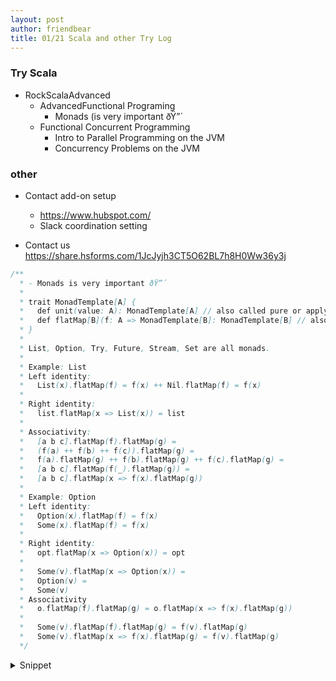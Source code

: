 ```yaml
---
layout: post
author: friendbear
title: 01/21 Scala and other Try Log
---
```


### Try Scala
- RockScalaAdvanced
  + AdvancedFunctional Programing
    + Monads (is very important ðŸ”´
  + Functional Concurrent Programming
    + Intro to Parallel Programming on the JVM
    + Concurrency Problems on the JVM 

### other
- Contact add-on setup
  - <https://www.hubspot.com/>
  - Slack coordination setting
 
- Contact us https://share.hsforms.com/1JcJyjh3CT5O62BL7h8H0Ww36y3j

```scala
/**
  * - Monads is very important ðŸ”´
  *
  * trait MonadTemplate[A] {
  *   def unit(value: A): MonadTemplate[A] // also called pure or apply
  *   def flatMap[B](f: A => MonadTemplate[B]: MonadTemplate[B] // also called bind
  * }
  *
  * List, Option, Try, Future, Stream, Set are all monads.
  *
  * Example: List
  * Left identity:
  *   List(x).flatMap(f) = f(x) ++ Nil.flatMap(f) = f(x)
  *
  * Right identity:
  *   list.flatMap(x => List(x)) = list
  *
  * Associativity:
  *   [a b c].flatMap(f).flatMap(g) =
  *   (f(a) ++ f(b) ++ f(c)).flatMap(g) =
  *   f(a).flatMap(g) ++ f(b).flatMap(g) ++ f(c).flatMap(g) =
  *   [a b c].flatMap(f(_).flatMap(g)) =
  *   [a b c].flatMap(x => f(x).flatMap(g))
  *
  * Example: Option
  * Left identity:
  *   Option(x).flatMap(f) = f(x)
  *   Some(x).flatMap(f) = f(x)
  *
  * Right identity:
  *   opt.flatMap(x => Option(x)) = opt
  *
  *   Some(v).flatMap(x => Option(x)) =
  *   Option(v) =
  *   Some(v)
  * Associativity
  *   o.flatMap(f).flatMap(g) = o.flatMap(x => f(x).flatMap(g))
  *
  *   Some(v).flatMap(f).flatMap(g) = f(v).flatMap(g)
  *   Some(v).flatMap(x => f(x).flatMap(g) = f(v).flatMap(g)
  */
```



<details>
<summary>Snippet</summary>
<pre>
<code>
#!/usr/bin/env amm
@main
def monads(args: String*) = {
  // our own Try monad
  trait Attempt[+A] {
    def flatMap[B](f: A => Attempt[B]): Attempt[B]
  }

  object Attempt {
    def apply[A](a: => A): Attempt[A] = // call by name
      try {
        Success(a)
      } catch {
        case e: Throwable => Fail(e)
      }
  }

  case class Success[+A](value: A) extends Attempt[A] {
    def flatMap[B](f: A => Attempt[B]): Attempt[B] =
      try {
        f(value)
      } catch {
        case e: Throwable => Fail(e)
      }
  }

  case class Fail(e: Throwable) extends Attempt[Nothing] {
    def flatMap[B](f: Nothing => Attempt[B]): Attempt[B] = this
  }

  /*
   * left-identity
   *
   * unit.flatMap(f) = f(x)
   * Attempt(x).flatMap(f) = f(x) // Success case!
   * Success(x).flatMap(f) = f(x) // proved.
   *
   * right-identity
   *
   * attempt.flatMap(unit) = attempt
   * Success(x).flatMap(x => Accept(x)) = Accept(x) = Success(x)
   *
   * Fail(e).flatMap(...) = Fail(e)
   *
   * associativity
   *
   * attempt.flatMap(f).flatMap(g) == attempt.flatMap(x => f(x).flatMap(g))
   * Fail(e).flatMap(f).flatMap(g) = Fail(e)
   * Fail(e).flatMap(x => f(x).flatMap(g)) + Fail(e)
   *
   * Success(v).flatMap(f).flatMap(g) =
   *   f(v).flatMap(g) OR Fail(e)
   *
   * Success(v).flatMap(x => f(x).flatMap(g)) =
   *   f(v).flatMap(g) OR Fail(e)
   */

  val attempt = Attempt {
    throw new RuntimeException("My own monad, yes!")
  }

  println(attempt)

  /*
    EXERCISE:
    1) implement a Lazy[T] monad = computation which will only be executed when it's needed.

    unit/apply
    flatMap
   */
  // 1 - Lazy monad
  class Lazy[+A](value: => A) {
    // call by need
    private lazy val internalValue = value
    def use: A = internalValue
    def flatMap[B](f: (=>A) => Lazy[B]): Lazy[B] = f(internalValue)
  }
  object Lazy {
    def apply[A](value: =>A): Lazy[A] = new Lazy(value)
  }
  val lazyInstance = Lazy {
    println("Today I don't feel like doing anything")
    42
  }

  println(lazyInstance.use)

  val flatMappedInstance = lazyInstance.flatMap(x => Lazy {
    10 * x
  })
  val flatMappedInstance2 = lazyInstance.flatMap(x => Lazy {
    10 * x
  })
  flatMappedInstance.use
  flatMappedInstance2.use
}
</code>

<code>
#!/usr/bin/env amm
@main
def ConcurrencyOnJVM(args: String*) = {
  /**
    * Exercises
    * 1) Construct 50 "inception" threads
    *     Thread1 -> Thread2 -> Thread3 -> ...
    *     println("hello from thread #3)
    *   in REVERSE ORDER
    */
  {
    def inceptionThreads(maxThreads: Int, i: Int = 1): Thread = new Thread(() => {
      if (i < maxThreads) {
        val newThread = inceptionThreads(maxThreads, i + 1)
        newThread.start()
        newThread.join()
      }
      println(s"Hello from thread $i")
    })

    inceptionThreads(50).start()
  }

  /*
   * 2
   */
  var x = 0
  val threads = (1 to 100).map(_ => new Thread(() => x += 1))
  threads.foreach(_.start())

  /*
   * 1) what is the biggest value possible for x? 100
   * 2) what is the  SMALLEST value possible for x? 1
   *
   * thread1: x = 0
   * thread2: x = 0
   * ....
   * thread100: x = 0
   *
   * for all threads: x = 1 and write it back to x
   */

  println(x)
  threads.foreach(_.join())
  println(x)
}
</code>
</pre>
</details>

